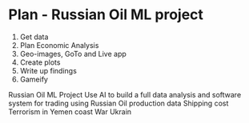 # Plan - Russian Oil ML project  

1.  Get data
2.  Plan Economic Analysis
3.  Geo-images, GoTo and Live app
4.  Create plots
5.  Write up findings
6.  Gameify

Russian Oil ML Project
Use AI to build a full data analysis and software system for trading using Russian Oil production data
Shipping cost
Terrorism in Yemen coast
War Ukrain
